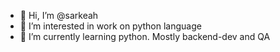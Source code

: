 - 👋 Hi, I’m @sarkeah
- 👀 I’m interested in work on python language
- 🌱 I’m currently learning python. Mostly backend-dev and QA

<!---
sarkeah/sarkeah is a ✨ special ✨ repository because its `README.md` (this file) appears on your GitHub profile.
You can click the Preview link to take a look at your changes.
--->
